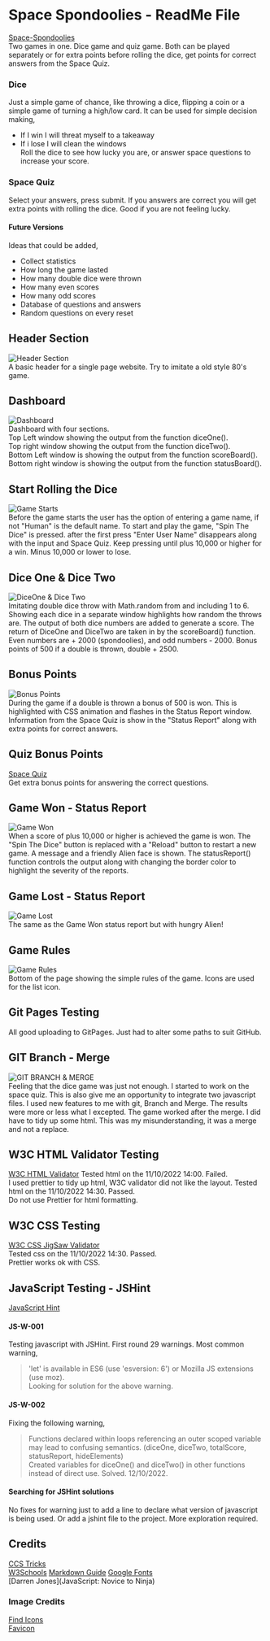 # Space Spondoolies - ReadMe File   
[Space-Spondoolies](https://gisjim.github.io/space-spondoolies/)      
Two games in one. Dice game and quiz game. Both can be played separately or for extra points before rolling the dice, get points for correct answers from the Space Quiz.          

### Dice   
Just a simple game of chance, like throwing a dice, flipping a coin or a simple game of turning a high/low card. It can be used for simple decision making,   
- If I win I will threat myself to a takeaway
- If i lose I will clean the windows   
Roll the dice to see how lucky you are, or answer space questions to increase your score.

### Space Quiz    
Select your answers, press submit. If you answers are correct you will get extra points with rolling the dice. Good if you are not feeling lucky.     

#### Future Versions   
Ideas that could be added,   
- Collect statistics   
- How long the game lasted       
- How many double dice were thrown    
- How many even scores    
- How many odd scores    
- Database of questions and answers
- Random questions on every reset    

## Header Section       
![Header Section](/assets/images/readme/Heading.png)    
A basic header for a single page website. Try to imitate a old style 80's game.   
    
## Dashboard     
![Dashboard](/assets/images/readme/DashBoard.png)    
Dashboard with four sections.   
Top Left window showing the output from the function diceOne().     
Top right window showing the output from the function diceTwo().     
Bottom Left window is showing the output from the function scoreBoard().    
Bottom right window is showing the output from the function statusBoard().    

## Start Rolling the Dice       
![Game Starts](/assets/images/readme/GameStart.png)    
Before the game starts the user has the option of entering a game name, if not "Human" is the default name. To start and play the game, "Spin The Dice" is pressed. after the first press "Enter User Name" disappears along with the input and Space Quiz. Keep pressing until plus 10,000 or higher for a win. Minus 10,000 or lower to lose.     

## Dice One & Dice Two     
![DiceOne & Dice Two](/assets/images/readme/DiceOneTwo.png)    
Imitating double dice throw with Math.random from and including 1 to 6. Showing each dice in 
a separate window highlights how random the throws are. The output of both dice numbers are added to generate a score. The return of DiceOne and DiceTwo are taken in by the scoreBoard() function. Even numbers are + 2000 (spondoolies), and odd numbers - 2000.
Bonus points of 500 if a double is thrown, double + 2500.    

## Bonus Points    
![Bonus Points](/assets/images/readme/BonusPoints.png)    
During the game if a double is thrown a bonus of 500 is won. This is highlighted with CSS animation and flashes in the Status Report window.   
Information from the Space Quiz is show in the "Status Report" along with extra points for correct answers.    

## Quiz Bonus Points    
[Space Quiz](/assets/images/readme/SpaceQuiz.png)    
Get extra bonus points for answering the correct questions.   

## Game Won - Status Report
![Game Won](/assets/images/readme/GameWon.png)    
When a score of plus 10,000 or higher is achieved the game is won. The "Spin The Dice" button is replaced with a "Reload" button to restart a new game. A message and a friendly Alien face is shown. The statusReport() function controls the output along with changing the border color to highlight the severity of the reports.    

## Game Lost - Status Report   
![Game Lost](/assets/images/readme/GameLost.png)     
The same as the Game Won status report but with hungry Alien!     

## Game Rules     
![Game Rules](/assets/images/readme/GameRules.png)     
Bottom of the page showing the simple rules of the game. Icons are used for the list icon.    

## Git Pages Testing   
All good uploading to GitPages. Just had to alter some paths to suit GitHub.    

## GIT   Branch - Merge     
![GIT BRANCH & MERGE](/assets/images/readme/GitBranchMerge.png)              
Feeling that the dice game was just not enough. I started to work on the space quiz. This is also give me an opportunity to integrate two javascript files. I used new features to me with git, Branch and Merge. The results were more or less what I excepted. The game worked after the merge. I did have to tidy up some html. This was my misunderstanding, it was a merge and not a replace.     

## W3C HTML Validator Testing   
[W3C HTML Validator](https://validator.w3.org/)
Tested html on the 11/10/2022 14:00. Failed.         
I used prettier to tidy up html, W3C validator did not like the layout.
Tested html on the 11/10/2022 14:30. Passed.   
Do not use Prettier for html formatting.

## W3C CSS Testing    
[W3C CSS JigSaw Validator](https://jigsaw.w3.org/css-validator/)     
Tested css on the 11/10/2022 14:30. Passed.    
Prettier works ok with CSS.    

## JavaScript Testing - JSHint    
[JavaScript Hint](https://jshint.com/)   

#### JS-W-001    
Testing javascript with JSHint. First round 29 warnings. Most common warning,    
> 'let' is available in ES6 (use 'esversion: 6') or Mozilla JS extensions (use moz).   
Looking for solution for the above warning.    

#### JS-W-002    
Fixing the following warning,   
> Functions declared within loops referencing an outer scoped variable may lead to confusing semantics. (diceOne, diceTwo, totalScore, statusReport, hideElements)    
Created variables for diceOne() and diceTwo() in other functions instead of direct use. Solved. 12/10/2022.     

#### Searching for JSHint solutions   
No fixes for warning just to add a line to declare what version of javascript is being used. Or add
a jshint file to the project. More exploration required.   

## Credits     
[CCS Tricks](https://css-tricks.com/)   
[W3Schools](https://www.w3schools.com/)
[Markdown Guide](https://www.markdownguide.org/)
[Google Fonts](https://fonts.google.com/)    
[Darren Jones](JavaScript: Novice to Ninja)      

### Image Credits   
[Find Icons](https://findicons.com/icon/208653/hungry_alien)    
[Favicon](https://favicon.io/emoji-favicons/alien/)    



